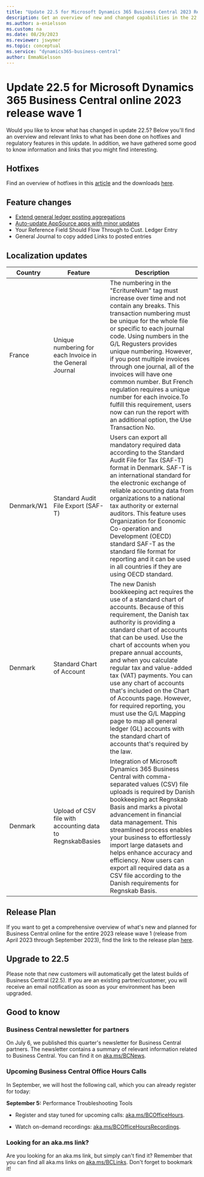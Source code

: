 ```yaml
---
title: "Update 22.5 for Microsoft Dynamics 365 Business Central 2023 Release Wave 1"
description: Get an overview of new and changed capabilities in the 22.5 update of Business Central online, which is part of 2023 release wave 1.
ms.author: a-enielsson
ms.custom: na
ms.date: 08/29/2023
ms.reviewer: jswymer
ms.topic: conceptual
ms.service: "dynamics365-business-central"
author: EmmaNielsson
---
```


# Update 22.5 for Microsoft Dynamics 365 Business Central online 2023 release wave 1

Would you like to know what has changed in update 22.5? Below you'll find an overview and relevant links to what has been done on hotfixes and regulatory features in this update. In addition, we have gathered some good to know information and links that you might find interesting.


## Hotfixes

Find an overview of hotfixes in this [article](https://support.microsoft.com/help/5031031) and the downloads [here](https://aka.ms/BCDownload).

## Feature changes

- [Extend general ledger posting aggregations](/dynamics365/release-plan/2023wave1/smb/dynamics365-business-central/extend-general-ledger-posting-aggregations)
- [Auto-update AppSource apps with minor updates](/dynamics365/release-plan/2023wave1/smb/dynamics365-business-central/experience-improved-app-management-settings)
- Your Reference Field Should Flow Through to Cust. Ledger Entry
- General Journal to copy added Links to posted entries

## Localization updates

| Country| Feature  |Description|
|-------------|--------------|--------------|
| France | Unique numbering for each Invoice in the General Journal | The numbering in the "EcritureNum" tag must increase over time and not contain any breaks. This transaction numbering must be unique for the whole file or specific to each journal code. Using numbers in the G/L Regusters provides unique numbering. However, if you post multiple invoices through one journal, all of the invoices will have one common number. But French regulation requires a unique number for each invoice.To fulfill this requirement, users now can run the report with an additional option, the Use Transaction No. |
| Denmark/W1 | Standard Audit File Export (SAF-T) | Users can export all mandatory required data according to the Standard Audit File for Tax (SAF-T) format in Denmark. SAF-T is an international standard for the electronic exchange of reliable accounting data from organizations to a national tax authority or external auditors. This feature uses Organization for Economic Co-operation and Development (OECD) standard SAF-T as the standard file format for reporting and it can be used in all countries if they are using OECD standard. |
| Denmark | Standard Chart of Account | The new Danish bookkeeping act requires the use of a standard chart of accounts. Because of this requirement, the Danish tax authority is providing a standard chart of accounts that can be used. Use the chart of accounts when you prepare annual accounts, and when you calculate regular tax and value-added tax (VAT) payments. You can use any chart of accounts that's included on the Chart of Accounts page. However, for required reporting, you must use the G/L Mapping page to map all general ledger (GL) accounts with the standard chart of accounts that's required by the law. |
| Denmark | Upload of CSV file with accounting data to RegnskabBasies | Integration of Microsoft Dynamics 365 Business Central with comma-separated values (CSV) file uploads is required by Danish bookkeeping act Regnskab Basis and marks a pivotal advancement in financial data management. This streamlined process enables your business to effortlessly import large datasets and helps enhance accuracy and efficiency. Now users can export all required data as a CSV file according to the Danish requirements for Regnskab Basis. |

## Release Plan

If you want to get a comprehensive overview of what's new and planned for Business Central online for the entire 2023 release wave 1 (release from April 2023 through September 2023), find the link to the release plan [here](https://aka.ms/BCReleasePlan).

## Upgrade to 22.5

Please note that new customers will automatically get the latest builds of Business Central (22.5). If you are an existing partner/customer, you will receive an email notification as soon as your environment has been upgraded.

## Good to know

### Business Central newsletter for partners

On July 6, we published this quarter's newsletter for Business Central partners. The newsletter contains a summary of relevant information related to Business Central. You can find it on [aka.ms/BCNews](https://aka.ms/BCNews).

### Upcoming Business Central Office Hours Calls

In September, we will host the following call, which you can already register for today:

**September 5:** Performance Troubleshooting Tools

- Register and stay tuned for upcoming calls: [aka.ms/BCOfficeHours](https://aka.ms/BCOfficeHours).

- Watch on-demand recordings: [aka.ms/BCOfficeHoursRecordings](https://aka.ms/BCOfficeHoursRecordings). 

### Looking for an aka.ms link?

Are you looking for an aka.ms link, but simply can't find it? Remember that you can find all aka.ms links on [aka.ms/BCLinks](https://aka.ms/BCLinks). Don't forget to bookmark it!